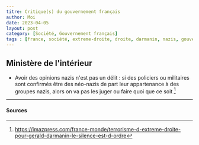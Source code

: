 ```yaml
---
titre: Critique(s) du gouvernement français
author: Moi
date: 2023-04-05
layout: post
category: [Société, Gouvernement français]
tags : [france, société, extreme-droite, droite, darmanin, nazis, gouvernement]
---
```


## Ministère de l'intérieur

- Avoir des opinions nazis n'est pas un délit : si des policiers ou militaires sont confirmés être des néo-nazis de part leur appartenance à des groupes nazis, alors on va pas les juger ou faire quoi que ce soit [^nonmaiswtf]

---

#### Sources

[^nonmaiswtf]: https://imazpress.com/france-monde/terrorisme-d-extreme-droite-pour-gerald-darmanin-le-silence-est-d-ordre